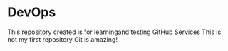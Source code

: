 # DevOps
This repository created is for learningand testing GitHub Services
This is not my first repository
Git is amazing!
